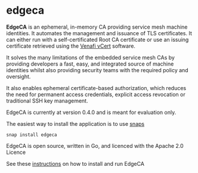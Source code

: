 # edgeca
**EdgeCA** is an ephemeral, in-memory CA providing service mesh machine identities.
It automates the management and issuance of TLS certificates. It can either run with a self-certificated Root CA certificate or use an issuing certificate retrieved using the [Venafi vCert](https://github.com/Venafi/vcert) software.

It solves the many limitations of the embedded service mesh CAs by providing developers a fast, easy, and integrated source of machine identities whilst also providing security teams with the required policy and oversight.  

It also enables ephemeral certificate-based authorization, which reduces the need for permanent access credentials, explicit access revocation or traditional SSH key management. 

EdgeCA is currently at version 0.4.0 and is meant for evaluation only. 

The easiest way to install the application is to use [snaps](./snap)

```
snap install edgeca
```

EdgeCA is open source, written in Go, and licenced with the Apache 2.0 Licence

See these [instructions](docs) on how to install and run EdgeCA
